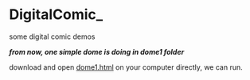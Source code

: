 # DigitalComic_
 
some digital comic demos

***from now, one simple dome is doing in dome1 folder***

download and open [dome1.html](https://github.com/Soonghaowei/DigitalComic_/tree/master/demo1) on your computer directly, we can run. 
